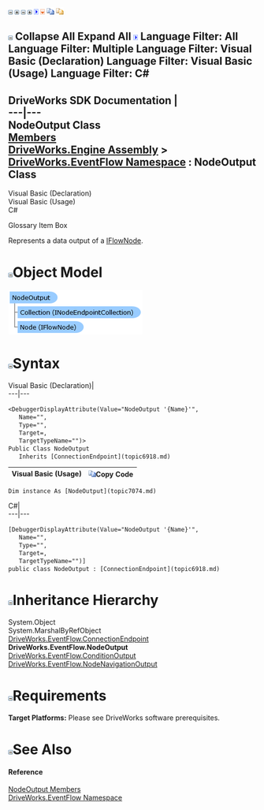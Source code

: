 ![](dotnetimages/collapse.gif) ![](dotnetimages/expand.gif) ![](dotnetimages/collapse.gif) ![](dotnetimages/expand.gif) ![](dotnetimages/drpdown.gif) ![](dotnetimages/drpdown_orange.gif) ![](dotnetimages/copycode.gif) ![](dotnetimages/copycodeHighlight.gif)

![](dotnetimages/collapse.gif) Collapse All Expand All ![](dotnetimages/drpdown.gif) Language Filter: All  Language Filter: Multiple  Language Filter: Visual Basic (Declaration) Language Filter: Visual Basic (Usage) Language Filter: C#  
---  
DriveWorks SDK Documentation  |   
---|---  
NodeOutput Class   
[Members](topic7075.md)   
[DriveWorks.Engine Assembly](topic2156.md) > [DriveWorks.EventFlow Namespace](topic6871.md) : NodeOutput Class  
---  
  
Visual Basic (Declaration)    
Visual Basic (Usage)    
C# 

Glossary Item Box

Represents a data output of a [IFlowNode](topic6873.md). 

# ![](dotnetimages/collapse.gif)Object Model

![](dotnetdiagramimages/image378.png)

# ![](dotnetimages/collapse.gif)Syntax

Visual Basic (Declaration)|   
---|---  
      
    
    <DebuggerDisplayAttribute(Value="NodeOutput '{Name}'", 
       Name="", 
       Type="", 
       Target=, 
       TargetTypeName="")>
    Public Class NodeOutput 
       Inherits [ConnectionEndpoint](topic6918.md)  
  
Visual Basic (Usage)| ![](dotnetimages/copycode.gif)Copy Code  
---|---  
      
    
    Dim instance As [NodeOutput](topic7074.md)  
  
C#|   
---|---  
      
    
    [DebuggerDisplayAttribute(Value="NodeOutput '{Name}'", 
       Name="", 
       Type="", 
       Target=, 
       TargetTypeName="")]
    public class NodeOutput : [ConnectionEndpoint](topic6918.md)   
  
# ![](dotnetimages/collapse.gif)Inheritance Hierarchy

System.Object  
System.MarshalByRefObject  
[DriveWorks.EventFlow.ConnectionEndpoint](topic6918.md)  
**DriveWorks.EventFlow.NodeOutput**  
[DriveWorks.EventFlow.ConditionOutput](topic6901.md)  
[DriveWorks.EventFlow.NodeNavigationOutput](topic7067.md)  


# ![](dotnetimages/collapse.gif)Requirements

**Target Platforms:** Please see DriveWorks software prerequisites.

# ![](dotnetimages/collapse.gif)See Also

#### Reference

[NodeOutput Members](topic7075.md)   
[DriveWorks.EventFlow Namespace](topic6871.md)


